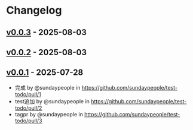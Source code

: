 # Changelog

## [v0.0.3](https://github.com/sundaypeople/test-todo/compare/v0.0.2...v0.0.3) - 2025-08-03

## [v0.0.2](https://github.com/sundaypeople/test-todo/compare/v0.0.1...v0.0.2) - 2025-08-03

## [v0.0.1](https://github.com/sundaypeople/test-todo/commits/v0.0.1) - 2025-07-28
- 完成 by @sundaypeople in https://github.com/sundaypeople/test-todo/pull/1
- test追加 by @sundaypeople in https://github.com/sundaypeople/test-todo/pull/2
- tagpr by @sundaypeople in https://github.com/sundaypeople/test-todo/pull/3
